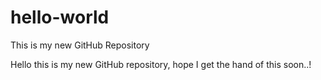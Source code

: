 # hello-world
This is my new GitHub Repository

Hello this is my new GitHub repository, hope I get the hand of this soon..!
